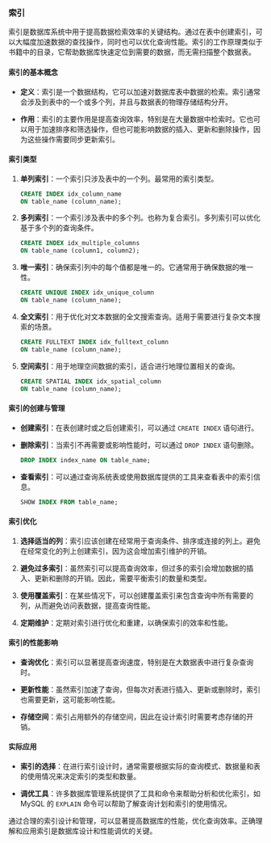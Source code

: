 ### 索引

索引是数据库系统中用于提高数据检索效率的关键结构。通过在表中创建索引，可以大幅度加速数据的查找操作，同时也可以优化查询性能。索引的工作原理类似于书籍中的目录，它帮助数据库快速定位到需要的数据，而无需扫描整个数据表。

#### 索引的基本概念

- **定义**：索引是一个数据结构，它可以加速对数据库表中数据的检索。索引通常会涉及到表中的一个或多个列，并且与数据表的物理存储结构分开。

- **作用**：索引的主要作用是提高查询效率，特别是在大量数据中检索时。它也可以用于加速排序和筛选操作，但也可能影响数据的插入、更新和删除操作，因为这些操作需要同步更新索引。

#### 索引类型

1. **单列索引**：一个索引只涉及表中的一个列。最常用的索引类型。

   ```sql
   CREATE INDEX idx_column_name
   ON table_name (column_name);
   ```

2. **多列索引**：一个索引涉及表中的多个列。也称为复合索引。多列索引可以优化基于多个列的查询条件。

   ```sql
   CREATE INDEX idx_multiple_columns
   ON table_name (column1, column2);
   ```

3. **唯一索引**：确保索引列中的每个值都是唯一的。它通常用于确保数据的唯一性。

   ```sql
   CREATE UNIQUE INDEX idx_unique_column
   ON table_name (column_name);
   ```

4. **全文索引**：用于优化对文本数据的全文搜索查询。适用于需要进行复杂文本搜索的场景。

   ```sql
   CREATE FULLTEXT INDEX idx_fulltext_column
   ON table_name (column_name);
   ```

5. **空间索引**：用于地理空间数据的索引，适合进行地理位置相关的查询。

   ```sql
   CREATE SPATIAL INDEX idx_spatial_column
   ON table_name (column_name);
   ```

#### 索引的创建与管理

- **创建索引**：在表创建时或之后创建索引，可以通过 `CREATE INDEX` 语句进行。

- **删除索引**：当索引不再需要或影响性能时，可以通过 `DROP INDEX` 语句删除。

  ```sql
  DROP INDEX index_name ON table_name;
  ```

- **查看索引**：可以通过查询系统表或使用数据库提供的工具来查看表中的索引信息。

  ```sql
  SHOW INDEX FROM table_name;
  ```

#### 索引优化

1. **选择适当的列**：索引应该创建在经常用于查询条件、排序或连接的列上。避免在经常变化的列上创建索引，因为这会增加索引维护的开销。

2. **避免过多索引**：虽然索引可以提高查询效率，但过多的索引会增加数据的插入、更新和删除的开销。因此，需要平衡索引的数量和类型。

3. **使用覆盖索引**：在某些情况下，可以创建覆盖索引来包含查询中所有需要的列，从而避免访问表数据，提高查询性能。

4. **定期维护**：定期对索引进行优化和重建，以确保索引的效率和性能。

#### 索引的性能影响

- **查询优化**：索引可以显著提高查询速度，特别是在大数据表中进行复杂查询时。

- **更新性能**：虽然索引加速了查询，但每次对表进行插入、更新或删除时，索引也需要更新，这可能影响性能。

- **存储空间**：索引占用额外的存储空间，因此在设计索引时需要考虑存储的开销。

#### 实际应用

- **索引的选择**：在进行索引设计时，通常需要根据实际的查询模式、数据量和表的使用情况来决定索引的类型和数量。

- **调优工具**：许多数据库管理系统提供了工具和命令来帮助分析和优化索引，如 MySQL 的 `EXPLAIN` 命令可以帮助了解查询计划和索引的使用情况。

通过合理的索引设计和管理，可以显著提高数据库的性能，优化查询效率。正确理解和应用索引是数据库设计和性能调优的关键。